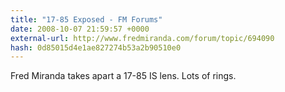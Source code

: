 ```yaml
---
title: "17-85 Exposed - FM Forums"
date: 2008-10-07 21:59:57 +0000
external-url: http://www.fredmiranda.com/forum/topic/694090
hash: 0d85015d4e1ae827274b53a2b90510e0
---
```


Fred Miranda takes apart a 17-85 IS lens. Lots of rings.
